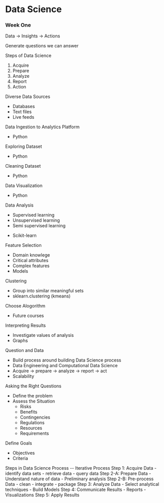 # Data Science

### Week One

Data -> Insights -> Actions

Generate questions we can answer

Steps of Data Science
1. Acquire
2. Prepare
3. Analyze
4. Report
5. Action

Diverse Data Sources
- Databases
- Text files
- Live feeds

Data Ingestion to Analytics Platform
- Python

Exploring Dataset
- Python

Cleaning Dataset
- Python

Data Visualization
- Python

Data Analysis
- Supervised learning
- Unsupervised learning
- Semi supervised learning
* Scikit-learn

Feature Selection
- Domain knowlege
- Critical attributes
- Complex features
- Models

Clustering
- Group into similar meaningful sets
- sklearn.clustering (kmeans)

Choose Alogorithm
- Future courses

Interpreting Results
- Investigate values of analysis
- Graphs

Question and Data
- Build process around building Data Science process
- Data Engineering and Computational Data Science
- Acquire -> prepare -> analyze -> report -> act
- Scalability

Asking the Right Questions
- Define the problem
- Assess the Situation
    - Risks
    - Benefits
    - Contingencies
    - Regulations
    - Resources
    - Requirements

Define Goals
- Objectives
- Criteria

Steps in Data Science Process -- Iterative Process
Step 1: Acquire Data
    - identify data sets
    - retrieve data
    - query data
Step 2-A: Prepare Data
    - Understand nature of data
    - Preliminary analysis
Step 2-B: Pre-process Data
    - clean
    - integrate
    - package
Step 3: Analyze Data
    - Select analytical techniques
    - Build Models
Step 4: Communicate Results
    - Reports
    - Visualizations
Step 5: Apply Results

